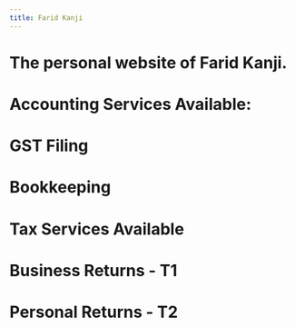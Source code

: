 ```yaml
---
title: Farid Kanji
---
```

# The personal website of Farid Kanji.
# Accounting Services Available:
# GST Filing
# Bookkeeping
# Tax Services Available
# Business Returns - T1
# Personal Returns - T2
